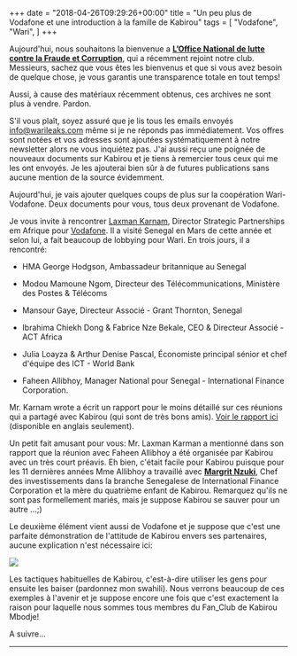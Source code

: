 +++
date = "2018-04-26T09:29:26+00:00"
title = "Un peu plus de Vodafone et une introduction à la famille de Kabirou"
tags = [
    "Vodafone",
    "Wari",
]
+++

Aujourd'hui, nous souhaitons la bienvenue a [**L’Office National de lutte contre la Fraude et Corruption**](http://ofnac.sn/), qui a récemment rejoint notre club. Messieurs, sachez que vous êtes les bienvenus et que si vous avez besoin de quelque chose, je vous garantis une transparence totale en tout temps!

<!--more-->

Aussi, à cause des matériaux récemment obtenus, ces archives ne sont plus à vendre. Pardon.

S'il vous plaît, soyez assuré que je lis tous les emails envoyés info@warileaks.com même si je ne réponds pas immédiatement. Vos offres sont notées et vos adresses sont ajoutées systématiquement à notre newsletter alors ne vous inquiétez pas. J'ai aussi reçu une poignée de nouveaux documents sur Kabirou et je tiens à remercier tous ceux qui me les ont envoyés. Je les ajouterai bien sûr à de futures publications sans aucune mention de la source évidemment.

Aujourd'hui, je vais ajouter quelques coups de plus sur la coopération Wari-Vodafone. Deux documents pour vous, tous deux provenant de Vodafone.

Je vous invite à rencontrer [Laxman Karnam](mailto:laxman.karnam@vodafone.com), Director Strategic Partnerships em Afrique pour [Vodafone](https://www.vodafone.com/). Il a visité Senegal en Mars de cette année et selon lui, a fait beaucoup de lobbying pour Wari. En trois jours, il a rencontré:

- HMA George Hodgson, Ambassadeur britannique au Senegal

- Modou Mamoune Ngom, Directeur des Télécommunications, Ministère des Postes & Télécoms

- Mansour Gaye, Directeur Associé - Grant Thornton, Senegal

- Ibrahima Chiekh Dong & Fabrice Nze Bekale, CEO & Directeur Associé - ACT Africa

- Julia Loayza & Arthur Denise Pascal, Économiste principal sénior et chef d'équipe des ICT - World Bank

- Faheen Allibhoy, Manager National pour Senegal - International Finance Corporation.

Mr. Karnam wrote a écrit un rapport pour le moins détaillé sur ces réunions qui a partagé avec Kabirou (qui sont de très bons amis). [Voir le rapport ici](https://res.cloudinary.com/vincentstradic/image/upload/v1524484343/postseven/Senegal_Visit_-_notes_March_2018_ver_1.0.pdf) (disponible en anglais seulement).

Un petit fait amusant pour vous: Mr. Laxman Karman a mentionné dans son rapport que la réunion avec Faheen Allibhoy a été organisée par Kabirou avec un très court préavis. Eh bien, c'était facile pour Kabirou puisque pour les 11 dernières années Mme Allibhoy a travaillé avec [**Margrit Nzuki**](mailto:mnzuki@ifc.org), Chef des investissements dans la branche Senegalese de International Finance Corporation et la mère du quatrième enfant de Kabirou. Remarquez qu'ils ne sont pas formellement mariés, mais je suppose Kabirou se sauver pour un autre ...;)

Le deuxième élément vient aussi de Vodafone et je suppose que c'est une parfaite démonstration de l'attitude de Kabirou envers ses partenaires, aucune explication n'est nécessaire ici:

<div class="container" style="width:auto">
  <a target="blank" href="https://res.cloudinary.com/vincentstradic/image/upload/v1524484275/postseven/seven_pic_1.jpg">
    <img src="https://res.cloudinary.com/vincentstradic/image/upload/v1524484275/postseven/seven_pic_1.jpg" style="max-width:100%">
  </a>
</div>
<p>
Les tactiques habituelles de Kabirou, c'est-à-dire utiliser les gens pour ensuite les baiser (pardonnez mon swahili). Nous verrons beaucoup de ces exemples à l'avenir et je suppose encore une fois que c'est exactement la raison pour laquelle nous sommes tous membres du Fan_Club de Kabirou Mbodje!

A suivre...

<hr>
